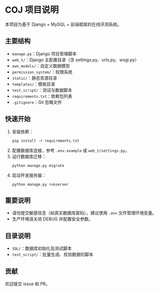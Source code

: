 # COJ 项目说明

本项目为基于 Django + MySQL + 前端框架的在线评测系统。

## 主要结构
- `manage.py`：Django 项目管理脚本
- `web_t/`：Django 主配置目录（含 settings.py、urls.py、wsgi.py）
- `own_models/`：自定义数据模型
- `permission_system/`：权限系统
- `static/`：静态资源目录
- `templates/`：模板目录
- `test_script/`：测试与数据脚本
- `requirements.txt`：依赖包列表
- `.gitignore`：Git 忽略文件

## 快速开始
1. 安装依赖：
   ```shell
   pip install -r requirements.txt
   ```
2. 配置数据库连接，参考 `.env.example` 或 `web_t/settings.py`。
3. 运行数据库迁移：
   ```shell
   python manage.py migrate
   ```
4. 启动开发服务器：
   ```shell
   python manage.py runserver
   ```

## 重要说明
- 请勿提交敏感信息（如真实数据库密码），建议使用 `.env` 文件管理环境变量。
- 生产环境请关闭 DEBUG 并配置安全参数。

## 目录说明
- `SQL/`：数据库初始化及测试脚本
- `test_script/`：批量生成、校验数据的脚本

## 贡献
欢迎提交 issue 和 PR。